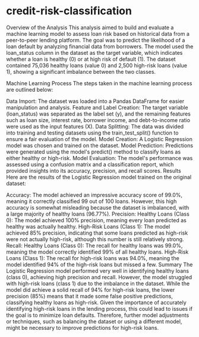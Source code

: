 # credit-risk-classification
Overview of the Analysis
This analysis aimed to build and evaluate a machine learning model to assess loan risk based on historical data from a peer-to-peer lending platform. The goal was to predict the likelihood of a loan default by analyzing financial data from borrowers. The model used the loan_status column in the dataset as the target variable, which indicates whether a loan is healthy (0) or at high risk of default (1). The dataset contained 75,036 healthy loans (value 0) and 2,500 high-risk loans (value 1), showing a significant imbalance between the two classes.

Machine Learning Process
The steps taken in the machine learning process are outlined below:

Data Import: The dataset was loaded into a Pandas DataFrame for easier manipulation and analysis.
Feature and Label Creation: The target variable (loan_status) was separated as the label set (y), and the remaining features such as loan size, interest rate, borrower income, and debt-to-income ratio were used as the input features (X).
Data Splitting: The data was divided into training and testing datasets using the train_test_split() function to ensure a fair evaluation of the model.
Model Creation: A Logistic Regression model was chosen and trained on the dataset.
Model Prediction: Predictions were generated using the model's predict() method to classify loans as either healthy or high-risk.
Model Evaluation: The model's performance was assessed using a confusion matrix and a classification report, which provided insights into its accuracy, precision, and recall scores.
Results
Here are the results of the Logistic Regression model trained on the original dataset:

Accuracy: The model achieved an impressive accuracy score of 99.0%, meaning it correctly classified 99 out of 100 loans. However, this high accuracy is somewhat misleading because the dataset is imbalanced, with a large majority of healthy loans (96.77%).
Precision:
Healthy Loans (Class 0): The model achieved 100% precision, meaning every loan predicted as healthy was actually healthy.
High-Risk Loans (Class 1): The model achieved 85% precision, indicating that some loans predicted as high-risk were not actually high-risk, although this number is still relatively strong.
Recall:
Healthy Loans (Class 0): The recall for healthy loans was 99.0%, meaning the model correctly identified 99% of all healthy loans.
High-Risk Loans (Class 1): The recall for high-risk loans was 94.0%, meaning the model identified 94% of the high-risk loans but missed a few.
Summary
The Logistic Regression model performed very well in identifying healthy loans (class 0), achieving high precision and recall. However, the model struggled with high-risk loans (class 1) due to the imbalance in the dataset. While the model did achieve a solid recall of 94% for high-risk loans, the lower precision (85%) means that it made some false positive predictions, classifying healthy loans as high-risk. Given the importance of accurately identifying high-risk loans in the lending process, this could lead to issues if the goal is to minimize loan defaults. Therefore, further model adjustments or techniques, such as balancing the dataset or using a different model, might be necessary to improve predictions for high-risk loans.
